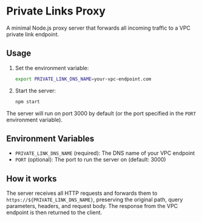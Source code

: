 # Private Links Proxy

A minimal Node.js proxy server that forwards all incoming traffic to a VPC private link endpoint.

## Usage

1. Set the environment variable:

   ```bash
   export PRIVATE_LINK_DNS_NAME=your-vpc-endpoint.com
   ```

2. Start the server:
   ```bash
   npm start
   ```

The server will run on port 3000 by default (or the port specified in the `PORT` environment variable).

## Environment Variables

- `PRIVATE_LINK_DNS_NAME` (required): The DNS name of your VPC endpoint
- `PORT` (optional): The port to run the server on (default: 3000)

## How it works

The server receives all HTTP requests and forwards them to `https://${PRIVATE_LINK_DNS_NAME}`, preserving the original path, query parameters, headers, and request body. The response from the VPC endpoint is then returned to the client.
